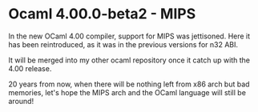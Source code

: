 Ocaml 4.00.0-beta2 - MIPS
=========================

In the new OCaml 4.00 compiler, support for MIPS was jettisoned.
Here it has been reintroduced, as it was in the previous versions
for n32 ABI.

It will be merged into my other ocaml repository once it catch up
with the 4.00 release.


20 years from now, when there will be nothing left from x86 arch
but bad memories, let's hope the MIPS arch and the OCaml language
will still be around!

